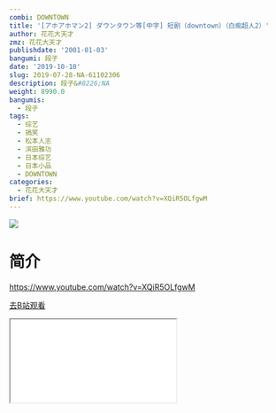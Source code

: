 ```yaml
---
combi: DOWNTOWN
title: '[アホアホマン2] ダウンタウン等[中字] 短剧（downtown）（白痴超人2）'
author: 花花大天才
zmz: 花花大天才
publishdate: '2001-01-03'
bangumi: 段子
date: '2019-10-10'
slug: 2019-07-28-NA-61102306
description: 段子&#8226;NA
weight: 8990.0
bangumis:
  - 段子
tags:
  - 综艺
  - 搞笑
  - 松本人志
  - 滨田雅功
  - 日本综艺
  - 日本小品
  - DOWNTOWN
categories:
  - 花花大天才
brief: https://www.youtube.com/watch?v=XQiR5OLfgwM
---
```

![](https://raw.githubusercontent.com/tcgriffith/owaraisite/master/static/tmpimg/0c7220633ee27f23e57539bd2eb28da9e7f339b8.jpg.480.jpg)
# 简介  
https://www.youtube.com/watch?v=XQiR5OLfgwM  

[去B站观看](https://www.bilibili.com/video/av61102306/)
<div class ="resp-container"><iframe class="testiframe" src="//player.bilibili.com/player.html?aid=61102306"", scrolling="no", allowfullscreen="true" > </iframe></div> 
